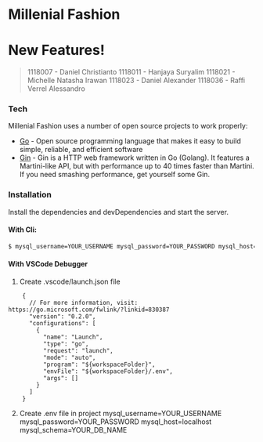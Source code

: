 # Millenial Fashion

# New Features!

> 1118007 - Daniel Christianto
> 1118011 - Hanjaya Suryalim
> 1118021 - Michelle Natasha Irawan
> 1118023 - Daniel Alexander
> 1118036 - Raffi Verrel Alessandro

### Tech

Millenial Fashion uses a number of open source projects to work properly:

* [Go](https://golang.org) - Open source programming language that makes it easy to build simple, reliable, and efficient software
* [Gin](https://gin-gonic.com/docs/) - Gin is a HTTP web framework written in Go (Golang). It features a Martini-like API, but with performance up to 40 times faster than Martini. If you need smashing performance, get yourself some Gin.

### Installation

Install the dependencies and devDependencies and start the server.

#### With Cli:
```sh
$ mysql_username=YOUR_USERNAME mysql_password=YOUR_PASSWORD mysql_host=localhost mysql_schema=YOUR_DB_NAME go run main.go
```

#### With VSCode Debugger
1. Create .vscode/launch.json file 
```
    {
      // For more information, visit: https://go.microsoft.com/fwlink/?linkid=830387
      "version": "0.2.0",
      "configurations": [
        {
          "name": "Launch",
          "type": "go",
          "request": "launch",
          "mode": "auto",
          "program": "${workspaceFolder}",
          "envFile": "${workspaceFolder}/.env",
          "args": []
        }
      ]
    }
```
2. Create .env file in project 
    mysql_username=YOUR_USERNAME
    mysql_password=YOUR_PASSWORD
    mysql_host=localhost
    mysql_schema=YOUR_DB_NAME
```
